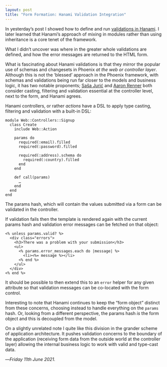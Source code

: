 ```yaml
---
layout: post
title: "Form Formation: Hanami Validation Integration"
---
```


In yesterday’s post I showed how to define and run [validations in Hanami][hv]. I later learned that Hanami’s approach of mixing in modules rather than using inheritance is a core tenet of the framework.

What I didn’t uncover was where in the greater whole validations are defined, and how the error messages are returned to the HTML form.

What is fascinating about Hanami validations is that they mirror the popular use of schemas and changesets in Phoenix _at the web or controller layer_. Although this is not the ‘blessed’ approach in the Phoenix framework, with schemas and validations being run far closer to the models and business logic, it has two notable proponents; [Saša Jurić][sjc] and [Aaron Renner][ar] both consider casting, filtering and validation essential at the controller level, next to the form, and Hanami agrees.

Hanami controllers, or rather _actions_ have a DSL to apply type casting, filtering and validation with a built-in DSL:

```
module Web::Controllers::Signup
  class Create
    include Web::Action

    params do
      required(:email).filled
      required(:password).filled

      required(:address).schema do
        required(:country).filled
      end
    end

    def call(params)
      …
    end
  end
end
```

The params hash, which will contain the values submitted via a form can be validated in the controller.

If validation fails then the template is rendered again with the current params hash and validation error messages can be fetched on that object:


```
<% unless params.valid? %>
  <div class="errors">
    <h3>There was a problem with your submission</h3>
    <ul>
      <% params.error_messages.each do |message| %>
        <li><%= message %></li>
      <% end %>
    </ul>
  </div>
<% end %>
```

It should be possible to then extend this to an `error` helper for any given attribute so that validation messages can be co-located with the form control.

Interesting to note that Hanami continues to keep the “form object” distinct from these concerns, choosing instead to handle everything on the `params` hash. Or, looking from a different perspective, the params hash _is_ the form object and this is decoupled from the model.

On a slightly unrelated note I quite like this division in the grander scheme of application architecture. It pushes validation concerns to the boundary of the application (receiving form data from the outside world at the controller layer) allowing the internal business logic to work with valid and type-cast data.

—*Friday 11th June 2021.*

[hv]: https://www.crossingtheruby.com/2021/06/10/form-formation-hanami-validations.html
[sjc]: https://medium.com/very-big-things/towards-maintainable-elixir-the-core-and-the-interface-c267f0da43
[ar]: https://aaronrenner.io/2019/09/18/application-layering-a-pattern-for-extensible-elixir-application-design.html
